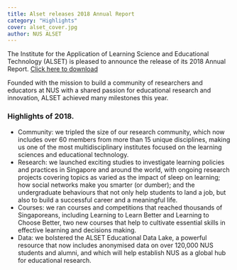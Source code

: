 ```yaml
---
title: Alset releases 2018 Annual Report
category: "Highlights"
cover: alset_cover.jpg
author: NUS ALSET
---
```


The Institute for the Application of Learning Science and Educational Technology (ALSET) is pleased to announce the release of its 2018 Annual Report. [Click here to download](https://blog.nus.edu.sg/alsetnus/files/2019/01/2018-ALSET-Annual-Report-2auzh51.pdf)

Founded with the mission to build a community of researchers and educators at NUS with a shared passion for educational research and innovation, ALSET achieved many milestones this year.

### Highlights of 2018.

- Community: we tripled the size of our research community, which now includes over 60 members from more than 15 unique disciplines, making us one of the most multidisciplinary institutes focused on the learning sciences and educational technology.
- Research: we launched exciting studies to investigate learning policies and practices in Singapore and around the world, with ongoing research projects covering topics as varied as the impact of sleep on learning; how social networks make you smarter (or dumber); and the undergraduate behaviours that not only help students to land a job, but also to build a successful career and a meaningful life.
- Courses: we ran courses and competitions that reached thousands of Singaporeans, including Learning to Learn Better and Learning to Choose Better, two new courses that help to cultivate essential skills in effective learning and decisions making.
- Data: we bolstered the ALSET Educational Data Lake, a powerful resource that now includes anonymised data on over 120,000 NUS students and alumni, and which will help establish NUS as a global hub for educational research.
